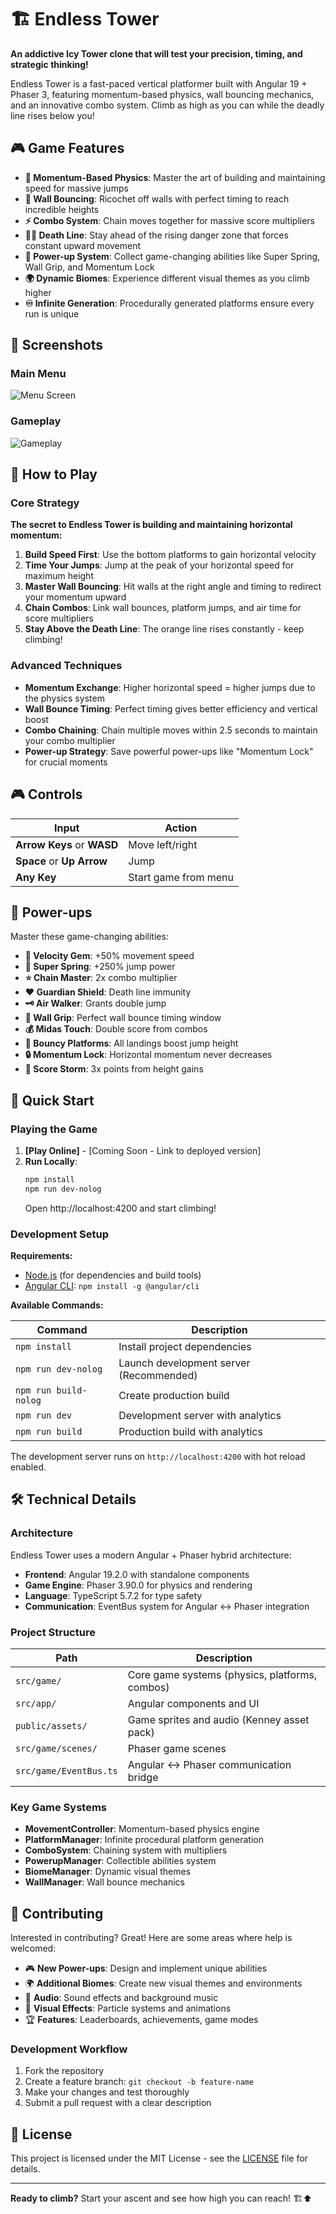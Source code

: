 # 🏗️ Endless Tower

**An addictive Icy Tower clone that will test your precision, timing, and strategic thinking!**

Endless Tower is a fast-paced vertical platformer built with Angular 19 + Phaser 3, featuring momentum-based physics, wall bouncing mechanics, and an innovative combo system. Climb as high as you can while the deadly line rises below you!

## 🎮 Game Features

- **🎯 Momentum-Based Physics**: Master the art of building and maintaining speed for massive jumps
- **🧱 Wall Bouncing**: Ricochet off walls with perfect timing to reach incredible heights  
- **⚡ Combo System**: Chain moves together for massive score multipliers
- **🏃‍♂️ Death Line**: Stay ahead of the rising danger zone that forces constant upward movement
- **🎁 Power-up System**: Collect game-changing abilities like Super Spring, Wall Grip, and Momentum Lock
- **🌍 Dynamic Biomes**: Experience different visual themes as you climb higher
- **♾️ Infinite Generation**: Procedurally generated platforms ensure every run is unique

## 📸 Screenshots

### Main Menu
![Menu Screen](https://github.com/user-attachments/assets/6784e881-5f80-4a6f-b40d-291a11612091)

### Gameplay
![Gameplay](https://github.com/user-attachments/assets/1fa9aa20-1859-4ed4-b6cf-42fe5adb6e43)

## 🎯 How to Play

### Core Strategy

**The secret to Endless Tower is building and maintaining horizontal momentum:**

1. **Build Speed First**: Use the bottom platforms to gain horizontal velocity
2. **Time Your Jumps**: Jump at the peak of your horizontal speed for maximum height
3. **Master Wall Bouncing**: Hit walls at the right angle and timing to redirect your momentum upward
4. **Chain Combos**: Link wall bounces, platform jumps, and air time for score multipliers
5. **Stay Above the Death Line**: The orange line rises constantly - keep climbing!

### Advanced Techniques

- **Momentum Exchange**: Higher horizontal speed = higher jumps due to the physics system
- **Wall Bounce Timing**: Perfect timing gives better efficiency and vertical boost
- **Combo Chaining**: Chain multiple moves within 2.5 seconds to maintain your combo multiplier
- **Power-up Strategy**: Save powerful power-ups like "Momentum Lock" for crucial moments

## 🎮 Controls

| Input | Action |
|-------|--------|
| **Arrow Keys** or **WASD** | Move left/right |
| **Space** or **Up Arrow** | Jump |
| **Any Key** | Start game from menu |

## 🎁 Power-ups

Master these game-changing abilities:

- **🔷 Velocity Gem**: +50% movement speed
- **🌿 Super Spring**: +250% jump power  
- **⭐ Chain Master**: 2x combo multiplier
- **❤️ Guardian Shield**: Death line immunity
- **🗝️ Air Walker**: Grants double jump
- **🔑 Wall Grip**: Perfect wall bounce timing window
- **💰 Midas Touch**: Double score from combos
- **💎 Bouncy Platforms**: All landings boost jump height
- **🔒 Momentum Lock**: Horizontal momentum never decreases
- **🥈 Score Storm**: 3x points from height gains

## 🚀 Quick Start

### Playing the Game

1. **[Play Online]** - [Coming Soon - Link to deployed version]
2. **Run Locally**:
   ```bash
   npm install
   npm run dev-nolog
   ```
   Open http://localhost:4200 and start climbing!

### Development Setup

**Requirements:**
- [Node.js](https://nodejs.org) (for dependencies and build tools)
- [Angular CLI](https://angular.io/cli): `npm install -g @angular/cli`

**Available Commands:**

| Command | Description |
|---------|-------------|
| `npm install` | Install project dependencies |
| `npm run dev-nolog` | Launch development server (Recommended) |
| `npm run build-nolog` | Create production build |
| `npm run dev` | Development server with analytics |
| `npm run build` | Production build with analytics |

The development server runs on `http://localhost:4200` with hot reload enabled.

## 🛠️ Technical Details

### Architecture

Endless Tower uses a modern Angular + Phaser hybrid architecture:

- **Frontend**: Angular 19.2.0 with standalone components
- **Game Engine**: Phaser 3.90.0 for physics and rendering  
- **Language**: TypeScript 5.7.2 for type safety
- **Communication**: EventBus system for Angular ↔ Phaser integration

### Project Structure

| Path | Description |
|------|-------------|
| `src/game/` | Core game systems (physics, platforms, combos) |
| `src/app/` | Angular components and UI |
| `public/assets/` | Game sprites and audio (Kenney asset pack) |
| `src/game/scenes/` | Phaser game scenes |
| `src/game/EventBus.ts` | Angular ↔ Phaser communication bridge |

### Key Game Systems

- **MovementController**: Momentum-based physics engine
- **PlatformManager**: Infinite procedural platform generation  
- **ComboSystem**: Chaining system with multipliers
- **PowerupManager**: Collectible abilities system
- **BiomeManager**: Dynamic visual themes
- **WallManager**: Wall bounce mechanics

## 🤝 Contributing

Interested in contributing? Great! Here are some areas where help is welcomed:

- 🎮 **New Power-ups**: Design and implement unique abilities
- 🌍 **Additional Biomes**: Create new visual themes and environments  
- 🎵 **Audio**: Sound effects and background music
- 🎨 **Visual Effects**: Particle systems and animations
- 🏆 **Features**: Leaderboards, achievements, game modes

### Development Workflow

1. Fork the repository
2. Create a feature branch: `git checkout -b feature-name`
3. Make your changes and test thoroughly
4. Submit a pull request with a clear description

## 📄 License

This project is licensed under the MIT License - see the [LICENSE](LICENSE) file for details.

---

**Ready to climb?** Start your ascent and see how high you can reach! 🏗️⬆️
